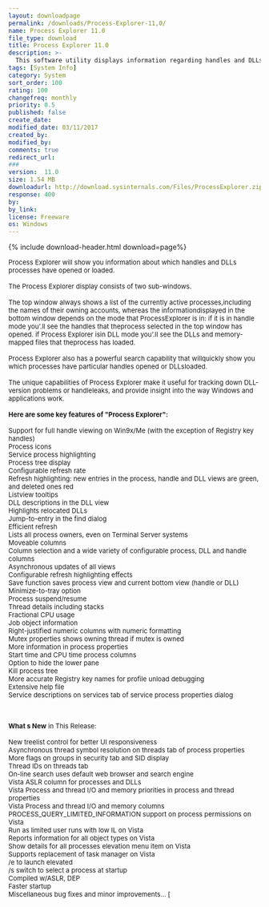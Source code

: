 ```yaml
---
layout: downloadpage
permalink: /downloads/Process-Explorer-11,0/
name: Process Explorer 11.0
file_type: download
title: Process Explorer 11.0
description: >-
  This software utility displays information regarding handles and DLLs processes that have opened or loaded
tags: [System Info]
category: System
sort_order: 100
rating: 100
changefreq: monthly
priority: 0.5
published: false
create_date: 
modified_date: 03/11/2017
created_by: 
modified_by: 
comments: true
redirect_url: 
### 
version:  11.0
size: 1.54 MB
downloadurl: http://download.sysinternals.com/Files/ProcessExplorer.zip
response: 400
by: 
by_link: 
license: Freeware
os: Windows
---
```


{% include download-header.html download=page%}

<p style="fix-download-text !important">
<p><font size="2"><p>Process Explorer will show you information about which handles and DLLs processes have opened or loaded.<br />
<br />
The Process Explorer display consists of two sub-windows. <br />
<br />
The top window always shows a list of the currently active processes,including the names of their owning accounts, whereas the informationdisplayed in the bottom window depends on the mode that ProcessExplorer is in: if it is in handle mode you’.ll see the handles that theprocess selected in the top window has opened. if Process Explorer isin DLL mode you’.ll see the DLLs and memory-mapped files that theprocess has loaded. <br />
<br />
Process Explorer also has a powerful search capability that willquickly show you which processes have particular handles opened or DLLsloaded.<br />
<br />
The unique capabilities of Process Explorer make it useful for tracking down DLL-version problems or handleleaks, and provide insight into the way Windows and applications work.<br />
<br />
<span><strong>Here are some key features of "Process Explorer":</strong></span><br />
<br />
Support for full handle viewing on Win9x/Me (with the exception of Registry key handles)<br />
Process icons<br />
Service process highlighting<br />
Process tree display<br />
Configurable refresh rate<br />
Refresh highlighting: new entries in the process, handle and DLL views are green, and deleted ones red<br />
Listview tooltips<br />
DLL descriptions in the DLL view<br />
Highlights relocated DLLs<br />
Jump-to-entry in the find dialog<br />
Efficient refresh<br />
Lists all process owners, even on Terminal Server systems<br />
Moveable columns<br />
Column selection and a wide variety of configurable process, DLL and handle columns<br />
Asynchronous updates of all views<br />
Configurable refresh highlighting effects<br />
Save function saves process view and current bottom view (handle or DLL)<br />
Minimize-to-tray option<br />
Process suspend/resume<br />
Thread details including stacks<br />
Fractional CPU usage<br />
Job object information<br />
Right-justified numeric columns with numeric formatting<br />
Mutex properties shows owning thread if mutex is owned<br />
More information in process properties<br />
Start time and CPU time process columns<br />
Option to hide the lower pane<br />
Kill process tree<br />
More accurate Registry key names for profile unload debugging<br />
Extensive help file<br />
Service descriptions on services tab of service process properties dialog<br />
</p>
<div class="celltext_big"><br />
<br />
<strong>What s New</strong> in This Release:<br />
<br />
New treelist control for better UI responsiveness <br />
Asynchronous thread symbol resolution on threads tab of process properties <br />
More flags on groups in security tab and SID display <br />
Thread IDs on threads tab <br />
On-line search uses default web browser and search engine <br />
Vista ASLR column for processes and DLLs <br />
Vista Process and thread I/O and memory priorities in process and thread properties <br />
Vista Process and thread I/O and memory columns <br />
PROCESS_QUERY_LIMITED_INFORMATION support on process permissions on Vista <br />
Run as limited user runs with low IL on Vista <br />
Reports information for all object types on Vista <br />
Show details for all processes elevation menu item on Vista <br />
Supports replacement of task manager on Vista <br />
/e to launch elevated <br />
/s switch to select a process at startup <br />
Compiled w/ASLR, DEP <br />
Faster startup<br />
Miscellaneous bug fixes and minor improvements... [ </div></p></p>
